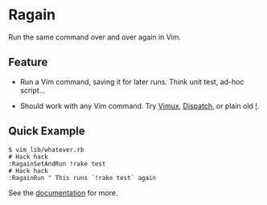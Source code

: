 # Ragain

Run the same command over and over again in Vim.

## Feature

- Run a Vim command, saving it for later runs. Think unit test, ad-hoc script...

- Should work with any Vim command. Try [Vimux], [Dispatch], or plain old
  [!][bang].

## Quick Example

```
$ vim lib/whatever.rb
# Hack hack
:RagainSetAndRun !rake test
# Hack hack
:RagainRun " This runs `!rake test` again
```

See the [documentation](doc/ragain.txt) for more.

[Vimux]: https://github.com/benmills/vimux
[Dispatch]: https://github.com/tpope/vim-dispatch
[bang]: http://vimdoc.sourceforge.net/htmldoc/various.html#:!
